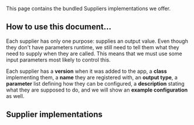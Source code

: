 This page contains the bundled Suppliers implementations we offer.

## How to use this document...

Each supplier has only one purpose: supplies an output value. Even though they don't have parameters runtime, we still
need to tell them what they need to supply when they are called. This means that we must use some input parameters most
likely to control this.

Each supplier has a **version** when it was added to the app, a **class** implementing them, a **name** they are 
registered with, an **output type**, a **parameter** list defining how they can be configured, a **description** stating
what they are supposed to do, and we will show an **example configuration** as well.

## Supplier implementations
